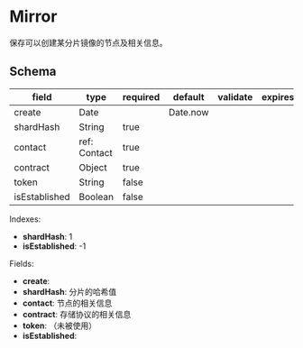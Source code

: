 # Mirror

保存可以创建某分片镜像的节点及相关信息。

## Schema

| field         | type         | required | default  | validate | expires |
| ------------- | ------------ | -------- | -------- | -------- | ------- |
| create        | Date         |          | Date.now |          |         |
| shardHash     | String       | true     |          |          |         |
| contact       | ref: Contact | true     |          |          |         |
| contract      | Object       | true     |          |          |         |
| token         | String       | false    |          |          |         |
| isEstablished | Boolean      | false    |          |          |         |

Indexes:

* **shardHash**: 1
* **isEstablished**: -1

Fields:

* **create**:
* **shardHash**: 分片的哈希值
* **contact**: 节点的相关信息
* **contract**: 存储协议的相关信息
* **token**: （未被使用）
* **isEstablished**:
